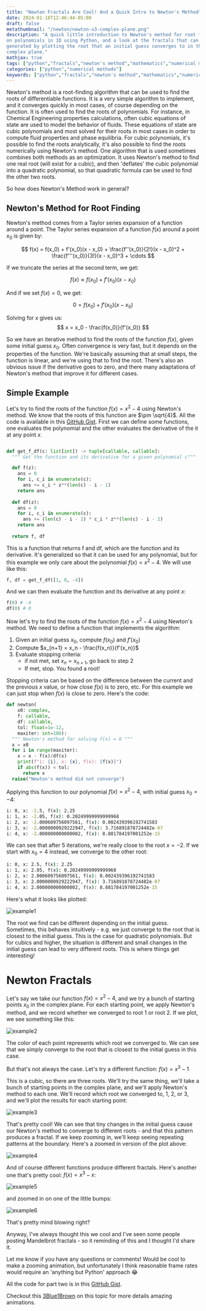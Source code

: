 ```yaml
---
title: "Newton Fractals Are Cool! And a Quick Intro to Newton's Method"
date: 2024-01-16T12:46:44-05:00
draft: false
metathumbnail: "/newton/newton-x3-complex-plane.png"
description: "A quick little introduction to Newton's method for root finding
on polynomials in 1D using Python, and a look at the fractals that can be
generated by plotting the root that an initial guess converges to in the
complex plane."
mathjax: true
tags: ["python","fractals","newton's method","mathematics","numerical methods"]
categories: ["python","numerical methods"]
keywords: ["python","fractals","newton's method","mathematics","numerical methods"]
---
```


Newton's method is a root-finding algorithm that can be used to find the roots
of differentiable functions. It is a very simple algorithm to implement, and
it converges quickly in most cases, of course depending on the function. It is
often used to find the roots of polynomials. For instance, in Chemical
Engineering properties calculations, often cubic equations of state are used
to model the behavior of fluids. These equations of state are cubic polynomials
and most solved for their roots in most cases in order to compute fluid
properties and phase equilibria. For cubic polynomials, it's possible to find
the roots analytically, it's also possible to find the roots numerically using
Newton's method. One algorithm that is used sometimes combines both methods as
an optimization. It uses Newton's method to find one real root (will exist
for a cubic), and then 'deflates' the cubic polynomial into a quadratic 
polynomial, so that quadratic formula can be used to find the other two roots.

So how does Newton's Method work in general?

## Newton's Method for Root Finding
Newton's method comes from a Taylor series expansion of a function around a
point. The Taylor series expansion of a function $f(x)$ around a point $x_0$
is given by:

$$
f(x) = f(x_0) + f'(x_0)(x - x_0) + \frac{f''(x_0)}{2!}(x - x_0)^2 + \frac{f'''(x_0)}{3!}(x - x_0)^3 + \cdots
$$

If we truncate the series at the second term, we get:

$$
f(x) \approx f(x_0) + f'(x_0)(x - x_0)
$$

And if we set $f(x) = 0$, we get:

$$
0 = f(x_0) + f'(x_0)(x - x_0)
$$

Solving for $x$ gives us:
$$
x = x_0 - \frac{f(x_0)}{f'(x_0)}
$$

So we have an iterative method to find the roots of the function $f(x)$, given
some initial guess $x_0$. Often convergence is very fast, but it depends on
the properties of the function. We're basically assuming that at small steps,
the function is linear, and we're using that to find the root. There's also an
obvious issue if the derivative goes to zero, and there many adaptations of
Newton's method that improve it for different cases.

## Simple Example

Let's try to find the roots of the function $f(x) = x^2 - 4$ using Newton's
method. We know that the roots of this function are $\pm \sqrt{4}$. All the code
is available in this [GitHub Gist](https://gist.github.com/heathhenley/f58f1c889e42e3ac40385c42ff2b5b57). First we can define some functions, one
evaluates the polynomial and the other evaluates the derivative of the it at
any point $x$.

```python

def get_f_df(c: list[int]) -> tuple[callable, callable]:
  """ Get the function and its derivative for a given polynomial c"""

  def f(z):
    ans = 0
    for i, c_i in enumerate(c):
      ans += c_i * z**(len(c) - i - 1)
    return ans
  
  def df(z):
    ans = 0
    for i, c_i in enumerate(c):
      ans += (len(c) - i - 1) * c_i * z**(len(c) - i - 2)
    return ans
  
  return f, df

```

This is a function that returns f and df, which are the function and its
derivative. It's generalized so that it can be used for any polynomial, but
for this example we only care about the polynomial $f(x) = x^2 - 4$. We will use
like this:

```python
f, df = get_f_df([1, 0, -4])
```

And we can then evaluate the function and its derivative at any point $x$:

```python
f(0) # -4
df(0) # 0
```

Now let's try to find the roots of the function $f(x) = x^2 - 4$ using Newton's
method. We need to define a function that implements the algorithm:

1. Given an initial guess $x_0$, compute $f(x_0)$ and $f'(x_0)$
1. Compute $x_{n+1} = x_n - \frac{f(x_n)}{f'(x_n)}$
1. Evaluate stopping criteria:
    - if not met, set $x_n = x_{n+1}$, go back to step 2
    - If met, stop. You found a root!

Stopping criteria can be based on the difference between the current and
the previous $x$ value, or how close $f(x)$ is to zero, etc. For this example
we can just stop when $f(x)$ is close to zero. Here's the code:

```python
def newton(
    x0: complex,
    f: callable,
    df: callable,
    tol: float=1e-12,
    maxiter: int=100):
  """ Newton's method for solving f(x) = 0 """
  x = x0
  for i in range(maxiter):
    x = x - f(x)/df(x)
    print(f"i: {i}, x: {x}, f(x): {f(x)}")
    if abs(f(x)) < tol:
      return x
  raise("Newton's method did not converge")
```

Applying this function to our polynomial $f(x) = x^2 - 4$, with initial guess
$x_0 = -4$:

```cmd
i: 0, x: -2.5, f(x): 2.25
i: 1, x: -2.05, f(x): 0.20249999999999968
i: 2, x: -2.000609756097561, f(x): 0.002439396192741583
i: 3, x: -2.0000000929222947, f(x): 3.716891878724482e-07
i: 4, x: -2.000000000000002, f(x): 8.881784197001252e-15
```

We can see that after 5 iterations, we're really close to the root $x = -2$. If
we start with $x_0 = 4$ instead, we converge to the other root:

```cmd
i: 0, x: 2.5, f(x): 2.25
i: 1, x: 2.05, f(x): 0.20249999999999968
i: 2, x: 2.000609756097561, f(x): 0.002439396192741583
i: 3, x: 2.0000000929222947, f(x): 3.716891878724482e-07
i: 4, x: 2.000000000000002, f(x): 8.881784197001252e-15
```

Here's what it looks like plotted:

![example1](/newton/newton-x2-simple.png)

The root we find can be different depending on the initial guess. Sometimes,
this behaves intuitively - e.g. we just converge to the root that is closest
to the initial guess. This is the case for quadratic polynomials. But for 
cubics and higher, the situation is different and small changes in
the initial guess can lead to very different roots. This is where things
get interesting!

# Newton Fractals

Let's say we take our function $f(x) = x^2 - 4$, and we try a bunch of starting
points $x_0$ in the complex plane. For each starting point, we apply Newton's
method, and we record whether we converged to root 1 or root 2. If we plot,
we see something like this:

![example2](/newton/newton-x2-complex-plane.png)

The color of each point represents which root we converged to. We can see that
we simply converge to the root that is closest to the initial guess in this
case.

But that's not always the case. Let's try a different function: $f(x) = x^3 - 1$

This is a cubic, so there are three roots. We'll try the same thing, we'll
take a bunch of starting points in the complex plane, and we'll apply Newton's
method to each one. We'll record which root we converged to, 1, 2, or 3, and
we'll plot the results for each starting point:

![example3](/newton/newton-x3-complex-plane.png)

That's pretty cool! We can see that tiny changes in the initial guess cause
our Newton's method to converge to different roots - and that this pattern
produces a fractal. If we keep zooming in, we'll keep seeing repeating patterns
at the boundary. Here's a zoomed in version of the plot above:

![example4](/newton/newton-x3-complex-plane-zoomed.png)

And of course different functions produce different fractals. Here's another
one that's pretty cool: $f(x) = x^3 - x$:

![example5](/newton/newton-x3-complex-plane-f2.png)

and zoomed in on one of the little bumps:

![example6](/newton/newton-x3-complex-plane-f2-zoomed.png)

That's pretty mind blowing right?

Anyway, I've always thought this we cool and I've seen some people posting
Mandelbrot fractals - so it reminding of this and I thought I'd share it.

Let me know if you have any questions or comments! Would be cool to make a
zooming animation, but unfortunately I think reasonable frame rates would
require an 'anything but Python' approach 😂

All the code for part two is in this [GitHub Gist](https://gist.github.com/heathhenley/886efece0acf36fa9f2aaf54e7b19b58). 

Checkout this [3Blue1Brown](https://youtu.be/-RdOwhmqP5s?si=PejTBnIB8WOCm6sq) on
this topic for more details amazing animations.
